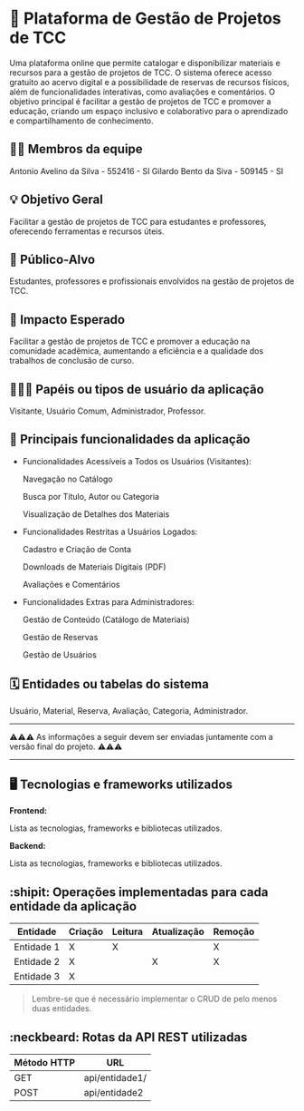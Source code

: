 # :checkered_flag: Plataforma de Gestão de Projetos de TCC

Uma plataforma online que permite catalogar e disponibilizar materiais e recursos para a gestão de projetos de TCC. O sistema oferece acesso gratuito ao acervo digital e a possibilidade de reservas de recursos físicos, além de funcionalidades interativas, como avaliações e comentários. O objetivo principal é facilitar a gestão de projetos de TCC e promover a educação, criando um espaço inclusivo e colaborativo para o aprendizado e compartilhamento de conhecimento.

## :technologist: Membros da equipe

Antonio Avelino da Silva - 552416 - SI
Gilardo Bento da Siva - 509145 - SI

## :bulb: Objetivo Geral
Facilitar a gestão de projetos de TCC para estudantes e professores, oferecendo ferramentas e recursos úteis.

## :eyes: Público-Alvo
Estudantes, professores e profissionais envolvidos na gestão de projetos de TCC.

## :star2: Impacto Esperado
Facilitar a gestão de projetos de TCC e promover a educação na comunidade acadêmica, aumentando a eficiência e a qualidade dos trabalhos de conclusão de curso.

## :people_holding_hands: Papéis ou tipos de usuário da aplicação

Visitante, Usuário Comum, Administrador, Professor.

## :triangular_flag_on_post:	 Principais funcionalidades da aplicação

- Funcionalidades Acessíveis a Todos os Usuários (Visitantes):

   Navegação no Catálogo

   Busca por Título, Autor ou Categoria

   Visualização de Detalhes dos Materiais

- Funcionalidades Restritas a Usuários Logados:

  Cadastro e Criação de Conta

  Downloads de Materiais Digitais (PDF)

  Avaliações e Comentários

- Funcionalidades Extras para Administradores:

  Gestão de Conteúdo (Catálogo de Materiais)

  Gestão de Reservas

  Gestão de Usuários
## :spiral_calendar: Entidades ou tabelas do sistema

Usuário, Material, Reserva, Avaliação, Categoria, Administrador.


----

:warning::warning::warning: As informações a seguir devem ser enviadas juntamente com a versão final do projeto. :warning::warning::warning:


----

## :desktop_computer: Tecnologias e frameworks utilizados

**Frontend:**

Lista as tecnologias, frameworks e bibliotecas utilizados.

**Backend:**

Lista as tecnologias, frameworks e bibliotecas utilizados.


## :shipit: Operações implementadas para cada entidade da aplicação


| Entidade| Criação | Leitura | Atualização | Remoção |
| --- | --- | --- | --- | --- |
| Entidade 1 | X |  X  |  | X |
| Entidade 2 | X |    |  X | X |
| Entidade 3 | X |    |  |  |

> Lembre-se que é necessário implementar o CRUD de pelo menos duas entidades.

## :neckbeard: Rotas da API REST utilizadas

| Método HTTP | URL |
| --- | --- |
| GET | api/entidade1/|
| POST | api/entidade2 |
